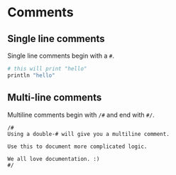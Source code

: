 # Comments

## Single line comments

Single line comments begin with a `#`.

```ruby
# this will print "hello"
println "hello"
```

## Multi-line comments

Multiline comments begin with `/#` and end with `#/`.

```
/#
Using a double-# will give you a multiline comment.

Use this to document more complicated logic.

We all love documentation. :)
#/
```